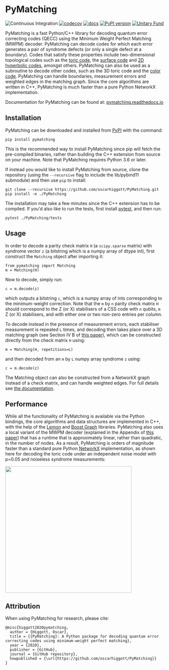 # PyMatching


![Continuous Integration](https://github.com/oscarhiggott/PyMatching/workflows/Continuous%20Integration/badge.svg)
[![codecov](https://codecov.io/gh/oscarhiggott/PyMatching/branch/master/graph/badge.svg)](https://codecov.io/gh/oscarhiggott/PyMatching)
[![docs](https://readthedocs.org/projects/pymatching/badge/?version=latest&style=plastic)](https://readthedocs.org/projects/pymatching/builds/)
[![PyPI version](https://badge.fury.io/py/PyMatching.svg)](https://badge.fury.io/py/PyMatching)
[![Unitary Fund](https://img.shields.io/badge/Supported%20By-UNITARY%20FUND-brightgreen.svg?style=for-the-badge)](http://unitary.fund)

PyMatching is a fast Python/C++ library for decoding quantum error correcting codes (QECC) using the Minimum Weight Perfect Matching (MWPM) decoder. PyMatching can decode codes for which each error generates a pair of syndrome defects (or only a single defect at a boundary). Codes that satisfy these properties include two-dimensional topological codes such as the [toric code](https://en.wikipedia.org/wiki/Toric_code), the [surface code](https://arxiv.org/abs/quant-ph/0110143) and [2D hyperbolic codes](https://arxiv.org/abs/1506.04029), amongst others. PyMatching can also be used as a subroutine to decode other codes, such as the 3D toric code and the [color code](https://arxiv.org/abs/1905.07393). PyMatching can handle boundaries, measurement errors and weighted edges in the matching graph. Since the core algorithms are written in C++, PyMatching is much faster than a pure Python NetworkX implementation.

Documentation for PyMatching can be found at: [pymatching.readthedocs.io](https://pymatching.readthedocs.io/en/stable/)

## Installation

PyMatching can be downloaded and installed from [PyPI](https://pypi.org/project/PyMatching/) with the command:
```
pip install pymatching
```
This is the recommended way to install PyMatching since pip will fetch the pre-compiled binaries, rather than building the C++ extension from source on your machine. Note that PyMatching requires Python 3.6 or later.

If instead you would like to install PyMatching from source, clone the repository (using the `--recursive` flag to include the lib/pybind11 submodule) and then use `pip` to install:
```
git clone --recursive https://github.com/oscarhiggott/PyMatching.git
pip install -e ./PyMatching
```
The installation may take a few minutes since the C++ extension has to be compiled. If you'd also like to run the tests, first install [pytest](https://docs.pytest.org/en/stable/), and then run:
```
pytest ./PyMatching/tests
```

## Usage

In order to decode a parity check matrix `H` (a `scipy.sparse` matrix) with syndrome vector `z` (a bitstring which is a numpy array of dtype int), first construct the `Matching` object after importing it:
```
from pymatching import Matching
m = Matching(H)
```
Now to decode, simply run:
```
c = m.decode(z)
```
which outputs a bitstring `c`, which is a numpy array of ints corresponding to the minimum-weight correction. Note that the `m` by `n` parity check matrix `H` should correspond to the Z (or X) stabilisers of a CSS code with `n` qubits, `m` Z (or X) stabilisers, and with either one or two non-zero entries per column.

To decode instead in the presence of measurement errors, each stabiliser measurement is repeated `L` times, and decoding then takes place over a 3D matching graph (see Section IV B of [this paper](https://arxiv.org/abs/quant-ph/0110143)), which can be constructed directly from the check matrix `H` using:
```
m = Matching(H, repetitions=L)
```
and then decoded from an `m` by `L` numpy array syndrome `z` using:
```
c = m.decode(z)
```

The Matching object can also be constructed from a NetworkX graph instead of a check matrix, and can handle weighted edges. For full details see [the documentation](https://pymatching.readthedocs.io/).

## Performance

While all the functionality of PyMatching is available via the Python bindings, the core algorithms and data structures are implemented in C++, with the help of the [Lemon](https://lemon.cs.elte.hu/trac/lemon) and [Boost Graph](https://www.boost.org/doc/libs/1_74_0/libs/graph/doc/index.html) libraries. PyMatching also uses a local variant of the MWPM decoder (explained in the Appendix of [this paper](https://arxiv.org/abs/2010.09626)) that has a runtime that is approximately linear, rather than quadratic, in the number of nodes. As a result, PyMatching is orders of magnitude faster than a standard pure Python [NetworkX](https://networkx.org/documentation/stable/reference/algorithms/generated/networkx.algorithms.matching.max_weight_matching.html) implementation, as shown here for decoding the toric code under an independent noise model with p=0.05 and noiseless syndrome measurements:

<img src="https://raw.githubusercontent.com/oscarhiggott/PyMatching/master/docs/_static/pymatching_vs_networkx.png" width="400">

## Attribution

When using PyMatching for research, please cite:
```
@misc{higgott2020pymatching,
  author = {Higgott, Oscar},
  title = {{PyMatching}: A Python package for decoding quantum error correcting codes using minimum-weight perfect matching},
  year = {2020},
  publisher = {GitHub},
  journal = {GitHub repository},
  howpublished = {\url{https://github.com/oscarhiggott/PyMatching}}
}
```

